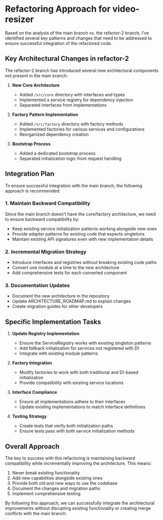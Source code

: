 # Refactoring Approach for video-resizer

Based on the analysis of the main branch vs. the refactor-2 branch, I've identified several key patterns and changes that need to be addressed to ensure successful integration of the refactored code.

## Key Architectural Changes in refactor-2

The refactor-2 branch has introduced several new architectural components not present in the main branch:

1. **New Core Architecture**
   - Added `/src/core` directory with interfaces and types
   - Implemented a service registry for dependency injection
   - Separated interfaces from implementations

2. **Factory Pattern Implementation**
   - Added `/src/factory` directory with factory methods
   - Implemented factories for various services and configurations
   - Reorganized dependency creation

3. **Bootstrap Process**
   - Added a dedicated bootstrap process
   - Separated initialization logic from request handling

## Integration Plan

To ensure successful integration with the main branch, the following approach is recommended:

### 1. Maintain Backward Compatibility

Since the main branch doesn't have the core/factory architecture, we need to ensure backward compatibility by:

- Keep existing service initialization patterns working alongside new ones
- Provide adapter patterns for existing code that expects singletons
- Maintain existing API signatures even with new implementation details

### 2. Incremental Migration Strategy

- Introduce interfaces and registries without breaking existing code paths
- Convert one module at a time to the new architecture
- Add comprehensive tests for each converted component

### 3. Documentation Updates

- Document the new architecture in the repository
- Update ARCHITECTURE_ROADMAP.md to explain changes
- Create migration guides for other developers

## Specific Implementation Tasks

1. **Update Registry Implementation**
   - Ensure the ServiceRegistry works with existing singleton patterns
   - Add fallback initialization for services not registered with DI
   - Integrate with existing module patterns

2. **Factory Integration**
   - Modify factories to work with both traditional and DI-based initialization
   - Provide compatibility with existing service locations

3. **Interface Compliance**
   - Ensure all implementations adhere to their interfaces
   - Update existing implementations to match interface definitions

4. **Testing Strategy**
   - Create tests that verify both initialization paths
   - Ensure tests pass with both service initialization methods

## Overall Approach

The key to success with this refactoring is maintaining backward compatibility while incrementally improving the architecture. This means:

1. Never break existing functionality
2. Add new capabilities alongside existing ones
3. Provide both old and new ways to use the codebase
4. Document the changes and migration paths
5. Implement comprehensive testing

By following this approach, we can successfully integrate the architectural improvements without disrupting existing functionality or creating merge conflicts with the main branch.